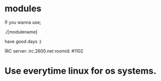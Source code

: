 # modules

  İf you wanna use;
  
  ./[modulename]

  have good days :)
                      

İRC
  server: irc.2600.net
  roomid: #1102             

# Use everytime linux for os systems.
